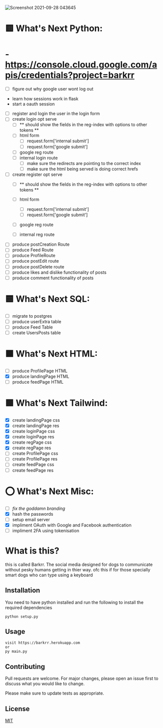 ![Screenshot 2021-09-28 043645](https://user-images.githubusercontent.com/36351054/134966132-12a8d4dd-ab07-4a44-8a15-78a45afec507.png)

# 🟨 What's Next __Python__:
  
  # - https://console.cloud.google.com/apis/credentials?project=barkrr
  - [ ] figure out why google user wont log out
  - learn how sessions work in flask
  - start a oauth session
  - [ ] register and login the user in the login form
  - [ ] create login opt serve
      - [ ] ** should show the fields in the reg-index with options to other tokens **
      - [ ] html form
        - [ ] request.form['internal submit'] 
        - [ ] request.form['google submit']
    - [ ] google reg route
    - [ ] internal login route
      - [ ] make sure the redirects are pointing to the correct index
      - [ ] make sure the html being served is doing correct hrefs

  - [ ] create register opt serve
      - [ ] ** should show the fields in the reg-index with options to other tokens **
      - [ ] html form
        - [ ] request.form['internal submit'] 
        - [ ] request.form['google submit']
    - [ ] google reg route
    - [ ] internal reg route


  - [ ] produce postCreation Route
  - [ ] produce Feed Route
  - [ ] produce ProfileRoute
  - [ ] produce postEdit route
  - [ ] produce postDelete route
  - [ ] produce likes and dislike functionality of posts
  - [ ] produce comment functionality of posts

# 🟦 What's Next __SQL__:
  - [ ]  migrate to postgres 
  - [ ]  produce userExtra table
  - [ ]  produce Feed Table
  - [ ]  create UsersPosts table

# 🟧 What's Next __HTML__:

  - [ ] produce ProfilePage HTML
  - [x] produce landingPage HTML
  - [ ] produce feedPage HTML

# 🟩 What's Next __Tailwind__:
  - [x] create landingPage css
  - [x] create landingPage res
  - [x] create loginPage css
  - [x] create loginPage res
  - [x] create regPage css
  - [x] create regPage res
  - [ ] create ProfilePage css
  - [ ] create ProfilePage res
  - [ ] create feedPage css
  - [ ] create feedPage res

# ⭕ What's Next __Misc__:
  - [ ] *fix the goddamn branding* 
  - [x] hash the passwords
  - [ ] setup email server
  - [x] impliment OAuth with Google and Facebook authentication
  - [ ] impliment 2FA using tokenisation

# What is this?

this is called Barkrr. The social media designed for dogs to communicate without pesky humans getting in thier way. ofc this if for those specially smart dogs who can type using a keyboard

## Installation

You need to have python installed and run the following to install the required dependencies

```batch
python setup.py
```

## Usage

```batch
visit https://barkrr.herokuapp.com
or 
py main.py
```

## Contributing
Pull requests are welcome. For major changes, please open an issue first to discuss what you would like to change.

Please make sure to update tests as appropriate.

## License
[MIT](https://choosealicense.com/licenses/mit/)
